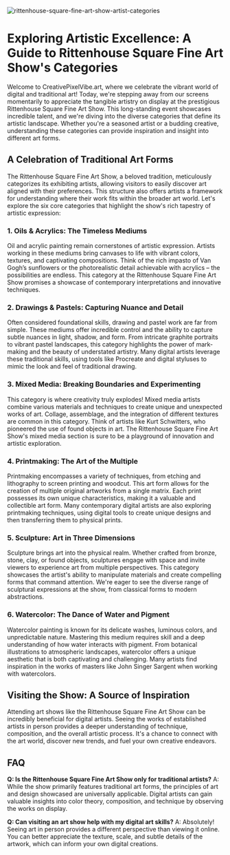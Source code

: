 ![rittenhouse-square-fine-art-show-artist-categories](https://images.pexels.com/photos/713149/pexels-photo-713149.jpeg?auto=compress&cs=tinysrgb&fit=crop&h=627&w=1200)

# Exploring Artistic Excellence: A Guide to Rittenhouse Square Fine Art Show's Categories

Welcome to CreativePixelVibe.art, where we celebrate the vibrant world of digital and traditional art! Today, we're stepping away from our screens momentarily to appreciate the tangible artistry on display at the prestigious Rittenhouse Square Fine Art Show. This long-standing event showcases incredible talent, and we're diving into the diverse categories that define its artistic landscape. Whether you're a seasoned artist or a budding creative, understanding these categories can provide inspiration and insight into different art forms.

## A Celebration of Traditional Art Forms

The Rittenhouse Square Fine Art Show, a beloved tradition, meticulously categorizes its exhibiting artists, allowing visitors to easily discover art aligned with their preferences. This structure also offers artists a framework for understanding where their work fits within the broader art world. Let's explore the six core categories that highlight the show's rich tapestry of artistic expression:

### 1. Oils & Acrylics: The Timeless Mediums

Oil and acrylic painting remain cornerstones of artistic expression. Artists working in these mediums bring canvases to life with vibrant colors, textures, and captivating compositions. Think of the rich impasto of Van Gogh’s sunflowers or the photorealistic detail achievable with acrylics – the possibilities are endless. This category at the Rittenhouse Square Fine Art Show promises a showcase of contemporary interpretations and innovative techniques.

### 2. Drawings & Pastels: Capturing Nuance and Detail

Often considered foundational skills, drawing and pastel work are far from simple. These mediums offer incredible control and the ability to capture subtle nuances in light, shadow, and form. From intricate graphite portraits to vibrant pastel landscapes, this category highlights the power of mark-making and the beauty of understated artistry. Many digital artists leverage these traditional skills, using tools like Procreate and digital styluses to mimic the look and feel of traditional drawing.

### 3. Mixed Media: Breaking Boundaries and Experimenting

This category is where creativity truly explodes! Mixed media artists combine various materials and techniques to create unique and unexpected works of art. Collage, assemblage, and the integration of different textures are common in this category. Think of artists like Kurt Schwitters, who pioneered the use of found objects in art. The Rittenhouse Square Fine Art Show's mixed media section is sure to be a playground of innovation and artistic exploration.

### 4. Printmaking: The Art of the Multiple

Printmaking encompasses a variety of techniques, from etching and lithography to screen printing and woodcut. This art form allows for the creation of multiple original artworks from a single matrix. Each print possesses its own unique characteristics, making it a valuable and collectible art form. Many contemporary digital artists are also exploring printmaking techniques, using digital tools to create unique designs and then transferring them to physical prints.

### 5. Sculpture: Art in Three Dimensions

Sculpture brings art into the physical realm. Whether crafted from bronze, stone, clay, or found objects, sculptures engage with space and invite viewers to experience art from multiple perspectives. This category showcases the artist's ability to manipulate materials and create compelling forms that command attention. We're eager to see the diverse range of sculptural expressions at the show, from classical forms to modern abstractions.

### 6. Watercolor: The Dance of Water and Pigment

Watercolor painting is known for its delicate washes, luminous colors, and unpredictable nature. Mastering this medium requires skill and a deep understanding of how water interacts with pigment. From botanical illustrations to atmospheric landscapes, watercolor offers a unique aesthetic that is both captivating and challenging. Many artists find inspiration in the works of masters like John Singer Sargent when working with watercolors. 

## Visiting the Show: A Source of Inspiration

Attending art shows like the Rittenhouse Square Fine Art Show can be incredibly beneficial for digital artists. Seeing the works of established artists in person provides a deeper understanding of technique, composition, and the overall artistic process. It's a chance to connect with the art world, discover new trends, and fuel your own creative endeavors.

## FAQ

**Q: Is the Rittenhouse Square Fine Art Show only for traditional artists?**
A: While the show primarily features traditional art forms, the principles of art and design showcased are universally applicable. Digital artists can gain valuable insights into color theory, composition, and technique by observing the works on display.

**Q: Can visiting an art show help with my digital art skills?**
A: Absolutely! Seeing art in person provides a different perspective than viewing it online. You can better appreciate the texture, scale, and subtle details of the artwork, which can inform your own digital creations.
